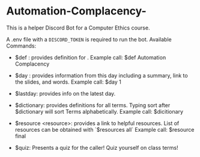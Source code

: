 # Automation-Complacency-
This is a helper Discord Bot for a Computer Ethics course.

A .env file with a `DISCORD_TOKEN` is required to run the bot.
Available Commands:
- $def <term>: provides definition for <term>. 
    Example call: $def Automation Complacency

- $day <number>: provides information from this day including a summary, link to the slides, and words. 
    Example call: $day 1

- $lastday: provides info on the latest day.

- $dictionary: provides definitions for all terms. Typing sort after $dictionary will sort Terms alphabetically.
    Example call: $dicitionary

- $resource <resource>: provides a link to helpful resources. List of resources can be obtained with `$resources all`
    Example call: $resource final

- $quiz: Presents a quiz for the caller! Quiz yourself on class terms!